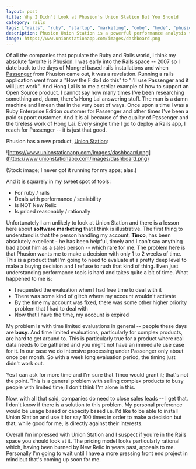 ```yaml
---
layout: post
title: Why I Didn't Look at Phusion's Union Station But You Should
category: rails
tags: ["rails", "ruby", "startup", "marketing", "oobe", "hyde", "phusion"]
description: Phusion Union Station is a powerful performance analysis tool for Rails that you should look at.
image: https://www.unionstationapp.com/images/dashboard.png
---
```

Of all the companies that populate the Ruby and Rails world, I think my absolute favorite is [Phusion](http://www.phusion.nl).  I was early into the Rails space -- 2007 so I date back to the days of Mongrel based rails installations and when [Passenger](https://www.phusionpassenger.com/) from Phusion came out, it was a revelation.  Running a rails application went from a "How the F do I do this" to "I'll use Passenger and it will just work".  And Hong Lai is to me a stellar example of how to support an Open Source product.  I cannot say how many times I've been researching something and, damn, there's Hong Lai answering stuff.  The man is a damn machine and I mean that in the very best of ways.  Once upon a time I was a Ruby Enterprise Edition customer for Passenger and other times I've been a paid support customer.  And it is all because of the quality of Passenger and the tireless work of Hong Lai.  Every single time I go to deploy a Rails app, I reach for Passenger -- it is just that good.

Phusion has a new product, [Union Station](https://www.unionstationapp.com/):

![https://www.unionstationapp.com/images/dashboard.png](https://www.unionstationapp.com/images/dashboard.png)

(Stock image; I never got it running for my apps; alas.)

And it is squarely in my sweet spot of tools: 

* For ruby / rails 
* Deals with performance / scalability
* Is NOT New Relic
* Is priced reasonably / rationally

Unfortunately I am unlikely to look at Union Station and there is a lesson here about **software marketing** that I think is illustrative.  The first thing to understand is that the person handling my account, **Tinco**, has been absolutely excellent - he has been helpful, timely and I can't say anything bad about him as a sales person -- which rare for me.  The problem here is that Phusion wants me to make a decision with only 1 to 2 weeks of time.  This is a product that I'm going to need to evaluate at a pretty deep level to make a buying decision and I refuse to rush that kind of thing.  Even just understanding performance tools is hard and takes quite a bit of time.  What happened to me is:

* I requested the evaluation when I had free time to deal with it
* There was some kind of glitch where my account wouldn't activate
* By the time my account was fixed, there was some other higher priority problem that I had to deal with
* Now that I have the time, my account is expired

My problem is with time limited evaluations in general -- people these days are **busy**.  And time limited evaluations, particularly for complex products, are hard to get around to.  This is particularly true for a product where real data needs to be gathered and you might not have an immediate use case for it.  In our case we do intensive processing under Passenger only about once per month.  So with a week long evaluation period, the timing just didn't work out.  

Yes I can ask for more time and I'm sure that Tinco would grant it; that's not the point.  This is a general problem with selling complex products to busy people with limited time; I don't think I'm alone in this.

Now, with all that said, companies do need to close sales leads -- I get that.  I don't know if there is a solution to this problem.  My personal preference would be usage based or capacity based i.e. I'd like to be able to install Union Station and use it for say 100 times in order to make a decision but that, while good for me, is directly against their interests.

Overall I'm impressed with Union Station and I suspect if you're in the Rails space you should look at it.  The pricing model looks particularly rational which, having been burned by New Relic in years past, appeals to me.  Personally I'm going to wait until I have a more pressing front end project in mind but that's coming up soon for me.


